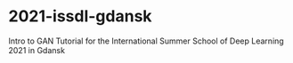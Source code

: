# 2021-issdl-gdansk
Intro to GAN Tutorial for the International Summer School of Deep Learning 2021 in Gdansk
